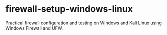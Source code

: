 # firewall-setup-windows-linux
Practical firewall configuration and testing on Windows and Kali Linux using Windows Firewall and UFW.
